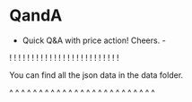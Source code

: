 # QandA

- Quick Q&amp;A with price action! Cheers. -


! ! ! ! ! ! ! ! ! ! ! ! ! ! ! ! ! ! ! ! ! ! ! ! !


You can find all the json data in the data folder.


^ ^ ^ ^ ^ ^ ^ ^ ^ ^ ^ ^ ^ ^ ^ ^ ^ ^ ^ ^ ^ ^ ^ ^ ^ 
